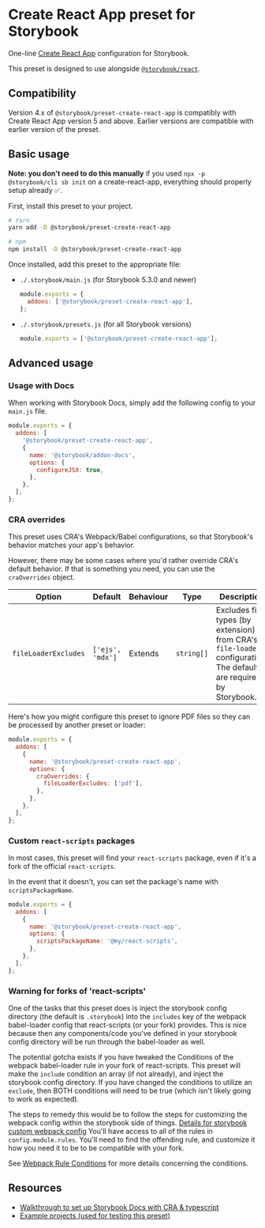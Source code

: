 # Create React App preset for Storybook

One-line [Create React App](https://github.com/facebook/create-react-app) configuration for Storybook.

This preset is designed to use alongside [`@storybook/react`](https://github.com/storybookjs/storybook/tree/master/app/react).

## Compatibility

Version 4.x of `@storybook/preset-create-react-app` is compatibly with Create React App version 5 and above. Earlier versions are compatible with earlier version of the preset.

## Basic usage

**Note: you don't need to do this manually** if you used `npx -p @storybook/cli sb init` on a create-react-app, everything should properly setup already ✅.

First, install this preset to your project.

```sh
# Yarn
yarn add -D @storybook/preset-create-react-app

# npm
npm install -D @storybook/preset-create-react-app
```

Once installed, add this preset to the appropriate file:

- `./.storybook/main.js` (for Storybook 5.3.0 and newer)

  ```js
  module.exports = {
    addons: ['@storybook/preset-create-react-app'],
  };
  ```

- `./.storybook/presets.js` (for all Storybook versions)

  ```js
  module.exports = ['@storybook/preset-create-react-app'];
  ```

## Advanced usage

### Usage with Docs

When working with Storybook Docs, simply add the following config to your `main.js` file.

```js
module.exports = {
  addons: [
    '@storybook/preset-create-react-app',
    {
      name: '@storybook/addon-docs',
      options: {
        configureJSX: true,
      },
    },
  ],
};
```

### CRA overrides

This preset uses CRA's Webpack/Babel configurations, so that Storybook's behavior matches your app's behavior.

However, there may be some cases where you'd rather override CRA's default behavior. If that is something you need, you can use the `craOverrides` object.

| Option               | Default          | Behaviour | Type       | Description                                                                                                        |
| -------------------- | ---------------- | --------- | ---------- | ------------------------------------------------------------------------------------------------------------------ |
| `fileLoaderExcludes` | `['ejs', 'mdx']` | Extends   | `string[]` | Excludes file types (by extension) from CRA's `file-loader` configuration. The defaults are required by Storybook. |

Here's how you might configure this preset to ignore PDF files so they can be processed by another preset or loader:

```js
module.exports = {
  addons: [
    {
      name: '@storybook/preset-create-react-app',
      options: {
        craOverrides: {
          fileLoaderExcludes: ['pdf'],
        },
      },
    },
  ],
};
```

### Custom `react-scripts` packages

In most cases, this preset will find your `react-scripts` package, even if it's a fork of the official `react-scripts`.

In the event that it doesn't, you can set the package's name with `scriptsPackageName`.

```js
module.exports = {
  addons: [
    {
      name: '@storybook/preset-create-react-app',
      options: {
        scriptsPackageName: '@my/react-scripts',
      },
    },
  ],
};
```

### Warning for forks of 'react-scripts'

One of the tasks that this preset does is inject the storybook config directory (the default is `.storybook`)
into the `includes` key of the webpack babel-loader config that react-scripts (or your fork) provides. This is
nice because then any components/code you've defined in your storybook config directory will be run through the
babel-loader as well.

The potential gotcha exists if you have tweaked the Conditions of the webpack babel-loader rule in your fork of
react-scripts. This preset will make the `include` condition an array (if not already), and inject the storybook
config directory. If you have changed the conditions to utilize an `exclude`, then BOTH conditions will need to
be true (which isn't likely going to work as expected).

The steps to remedy this would be to follow the steps for customizing the webpack config within the storybook
side of things. [Details for storybook custom webpack config](https://storybook.js.org/docs/configurations/custom-webpack-config/)
You'll have access to all of the rules in `config.module.rules`. You'll need to find the offending rule,
and customize it how you need it to be to be compatible with your fork.

See [Webpack Rule Conditions](https://webpack.js.org/configuration/module/#rule-conditions) for more details
concerning the conditions.

## Resources

- [Walkthrough to set up Storybook Docs with CRA & typescript](https://gist.github.com/shilman/bc9cbedb2a7efb5ec6710337cbd20c0c)
- [Example projects (used for testing this preset)](https://github.com/storybookjs/presets/tree/master/examples)

